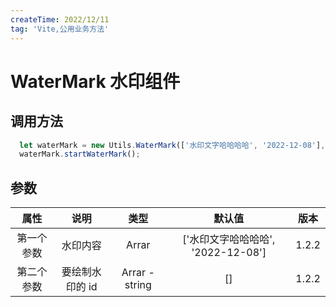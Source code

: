 ```yaml
---
createTime: 2022/12/11
tag: 'Vite,公用业务方法'
---
```


# WaterMark 水印组件

## 调用方法

```ts
  let waterMark = new Utils.WaterMark(['水印文字哈哈哈哈', '2022-12-08'], ['img', 'img2'])
  waterMark.startWaterMark();
```

## 参数

| 属性   | 说明 |   类型  | 默认值  | 版本  |
| :-------------: | :----------: | :------------: | :------------: | :------------: |
|第一个参数 | 水印内容     | Arrar  | ['水印文字哈哈哈哈', '2022-12-08'] | 1.2.2|
| 第二个参数       |    要绘制水印的 id    |        Arrar - string  | [] |1.2.2 |
